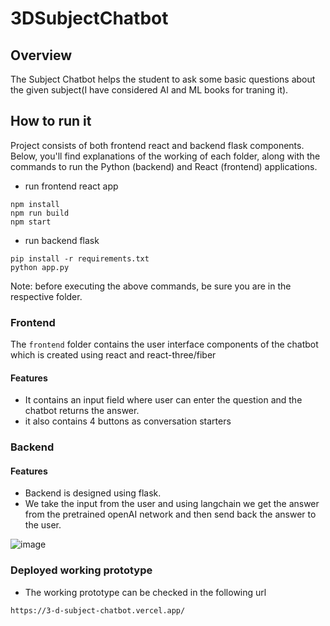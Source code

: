 # 3DSubjectChatbot

## Overview
The Subject Chatbot helps the student to ask some basic questions about the given subject(I have considered AI and ML books for traning it).

## How to run it
Project consists of both frontend react and backend flask components. Below, you'll find explanations of the working of each folder, along with the commands to run the Python (backend) and React (frontend) applications.

- run frontend react app
``` 
npm install
npm run build
npm start 
```

- run backend flask
```
pip install -r requirements.txt
python app.py
```
Note: before executing the above commands, be sure you are in the respective folder.

### Frontend
The `frontend` folder contains the user interface components of the chatbot which is created using react and react-three/fiber

#### Features
- It contains an input field where user can enter the question and the chatbot returns the answer.
- it also contains 4 buttons as conversation starters

### Backend
#### Features
- Backend is designed using flask.
- We take the input from the user and using langchain we get the answer from the pretrained openAI network and then send back the answer to the user.


![image](ui.JPG)



### Deployed working prototype
- The working prototype can be checked in the following url
``` 
https://3-d-subject-chatbot.vercel.app/
```
